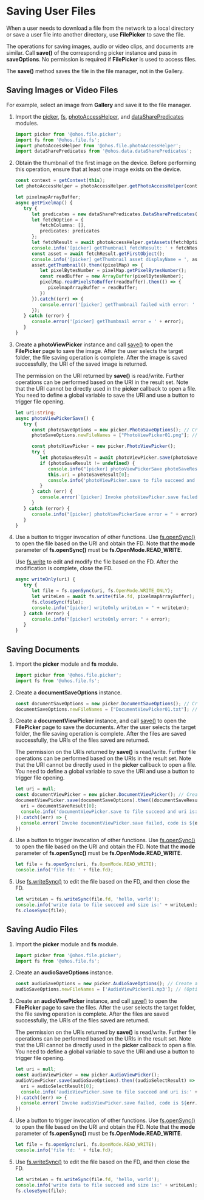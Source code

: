 # Saving User Files

When a user needs to download a file from the network to a local directory or save a user file into another directory, use **FilePicker** to save the file.

The operations for saving images, audio or video clips, and documents are similar. Call **save()** of the corresponding picker instance and pass in **saveOptions**. No permission is required if **FilePicker** is used to access files.

The **save()** method saves the file in the file manager, not in the Gallery.


## Saving Images or Video Files

For example, select an image from **Gallery** and save it to the file manager.

1. Import the [picker](../reference/apis/js-apis-file-picker.md), [fs](../reference/apis/js-apis-file-fs.md), [photoAccessHelper](../reference/apis/js-apis-photoAccessHelper.md), and [dataSharePredicates](../reference/apis/js-apis-data-dataSharePredicates.md) modules.

   ```ts
   import picker from '@ohos.file.picker';
   import fs from '@ohos.file.fs';
   import photoAccessHelper from '@ohos.file.photoAccessHelper';
   import dataSharePredicates from '@ohos.data.dataSharePredicates';
   ```

2. Obtain the thumbnail of the first image on the device. Before performing this operation, ensure that at least one image exists on the device.

   ```ts
   const context = getContext(this);
   let photoAccessHelper = photoAccessHelper.getPhotoAccessHelper(context);

   let pixelmapArrayBuffer;
   async getPixelmap() {
      try {
         let predicates = new dataSharePredicates.DataSharePredicates();
         let fetchOption = {
            fetchColumns: [],
            predicates: predicates
         };
         let fetchResult = await photoAccessHelper.getAssets(fetchOption);
         console.info('[picker] getThumbnail fetchResult: ' + fetchResult);
         const asset = await fetchResult.getFirstObject();
         console.info('[picker] getThumbnail asset displayName = ', asset.displayName);
         asset.getThumbnail().then((pixelMap) => {
            let pixelBytesNumber = pixelMap.getPixelBytesNumber();
            const readBuffer = new ArrayBuffer(pixelBytesNumber);
            pixelMap.readPixelsToBuffer(readBuffer).then(() => {
               pixelmapArrayBuffer = readBuffer;
            })
         }).catch((err) => {
            console.error('[picker] getThumbnail failed with error: ' + err);
         });
      } catch (error) {
         console.error('[picker] getThumbnail error = ' + error);
      }
   }
   ```

3. Create a **photoViewPicker** instance and call [save()](../reference/apis/js-apis-file-picker.md#save) to open the **FilePicker** page to save the image. After the user selects the target folder, the file saving operation is complete. After the image is saved successfully, the URI of the saved image is returned.
   
   The permission on the URI returned by **save()** is read/write. Further operations can be performed based on the URI in the result set. Note that the URI cannot be directly used in the **picker** callback to open a file. You need to define a global variable to save the URI and use a button to trigger file opening.

   ```ts  
   let uri:string;
   async photoViewPickerSave() {
      try {
         const photoSaveOptions = new picker.PhotoSaveOptions(); // Create a photoSaveOptions instance.
         photoSaveOptions.newFileNames = ["PhotoViewPicker01.png"]; // (Optional) Name of the file to be saved. The file name in the square brackets can be customized and must be unique. If the file name already exists on the device, change the file name. Otherwise, an error will be returned.

         const photoViewPicker = new picker.PhotoViewPicker();
         try {
            let photoSaveResult = await photoViewPicker.save(photoSaveOptions);
            if (photoSaveResult != undefined) {
               console.info("[picker] photoViewPickerSave photoSaveResult = " + JSON.stringify(photoSaveResult));
               this.uri = photoSaveResult[0];
               console.info('photoViewPicker.save to file succeed and uri is:' + photoSaveResult[0]);
            }
         } catch (err) {
            console.error(`[picker] Invoke photoViewPicker.save failed, code is ${err.code}, message is ${err.message}`);
         }
      } catch (error) {
         console.info("[picker] photoViewPickerSave error = " + error);
      }
   }
   ```

4. Use a button to trigger invocation of other functions. Use [fs.openSync()](../reference/apis/js-apis-file-fs.md#fsopensync) to open the file based on the URI and obtain the FD. Note that the **mode** parameter of **fs.openSync()** must be **fs.OpenMode.READ_WRITE**.

   Use [fs.write](../reference/apis/js-apis-file-fs.md#fswrite) to edit and modify the file based on the FD. After the modification is complete, close the FD.

   ```ts
   async writeOnly(uri) {
      try {
         let file = fs.openSync(uri, fs.OpenMode.WRITE_ONLY);
         let writeLen = await fs.write(file.fd, pixelmapArrayBuffer);
         fs.closeSync(file);
         console.info("[picker] writeOnly writeLen = " + writeLen);
      } catch (error) {
         console.info("[picker] writeOnly error: " + error);
      }
   }
   ```

## Saving Documents

1. Import the **picker** module and **fs** module.

   ```ts
   import picker from '@ohos.file.picker';
   import fs from '@ohos.file.fs';
   ```

2. Create a **documentSaveOptions** instance.

   ```ts
   const documentSaveOptions = new picker.DocumentSaveOptions(); // Create a documentSaveOptions instance.
   documentSaveOptions.newFileNames = ["DocumentViewPicker01.txt"]; // (Optional) Set the names of the documents to save.
   ```

3. Create a **documentViewPicker** instance, and call [save()](../reference/apis/js-apis-file-picker.md#save-3) to open the **FilePicker** page to save the documents. After the user selects the target folder, the file saving operation is complete. After the files are saved successfully, the URIs of the files saved are returned.
   
   The permission on the URIs returned by **save()** is read/write. Further file operations can be performed based on the URIs in the result set. Note that the URI cannot be directly used in the **picker** callback to open a file. You need to define a global variable to save the URI and use a button to trigger file opening.

   ```ts
   let uri = null;
   const documentViewPicker = new picker.DocumentViewPicker(); // Create a documentViewPicker instance.
   documentViewPicker.save(documentSaveOptions).then((documentSaveResult) => {
     uri = documentSaveResult[0];
     console.info('documentViewPicker.save to file succeed and uri is:' + uri);
   }).catch((err) => {
     console.error(`Invoke documentViewPicker.save failed, code is ${err.code}, message is ${err.message}`);
   })
   ```

4. Use a button to trigger invocation of other functions. Use [fs.openSync()](../reference/apis/js-apis-file-fs.md#fsopensync) to open the file based on the URI and obtain the FD. Note that the **mode** parameter of **fs.openSync()** must be **fs.OpenMode.READ_WRITE**.

   ```ts
   let file = fs.openSync(uri, fs.OpenMode.READ_WRITE);
   console.info('file fd: ' + file.fd);
   ```

5. Use [fs.writeSync()](../reference/apis/js-apis-file-fs.md#writesync) to edit the file based on the FD, and then close the FD.

   ```ts
   let writeLen = fs.writeSync(file.fd, 'hello, world');
   console.info('write data to file succeed and size is:' + writeLen);
   fs.closeSync(file);
   ```

## Saving Audio Files

1. Import the **picker** module and **fs** module.

   ```ts
   import picker from '@ohos.file.picker';
   import fs from '@ohos.file.fs';
   ```

2. Create an **audioSaveOptions** instance.

   ```ts
   const audioSaveOptions = new picker.AudioSaveOptions(); // Create an audioSaveOptions instance.
   audioSaveOptions.newFileNames = ['AudioViewPicker01.mp3']; // (Optional) Set the names of the files to save.
   ```

3. Create an **audioViewPicker** instance, and call [save()](../reference/apis/js-apis-file-picker.md#save-6) to open the **FilePicker** page to save the files. After the user selects the target folder, the file saving operation is complete. After the files are saved successfully, the URIs of the files saved are returned.
   
   The permission on the URIs returned by **save()** is read/write. Further file operations can be performed based on the URIs in the result set. Note that the URI cannot be directly used in the **picker** callback to open a file. You need to define a global variable to save the URI and use a button to trigger file opening.
   
   ```ts
   let uri = null;
   const audioViewPicker = new picker.AudioViewPicker();
   audioViewPicker.save(audioSaveOptions).then((audioSelectResult) => {
     uri = audioSelectResult[0];
     console.info('audioViewPicker.save to file succeed and uri is:' + uri);
   }).catch((err) => {
     console.error(`Invoke audioViewPicker.save failed, code is ${err.code}, message is ${err.message}`);
   })
   ```

4. Use a button to trigger invocation of other functions. Use [fs.openSync()](../reference/apis/js-apis-file-fs.md#fsopensync) to open the file based on the URI and obtain the FD. Note that the **mode** parameter of **fs.openSync()** must be **fs.OpenMode.READ_WRITE**.

   ```ts
   let file = fs.openSync(uri, fs.OpenMode.READ_WRITE);
   console.info('file fd: ' + file.fd);
   ```

5. Use [fs.writeSync()](../reference/apis/js-apis-file-fs.md#writesync) to edit the file based on the FD, and then close the FD.

   ```ts
   let writeLen = fs.writeSync(file.fd, 'hello, world');
   console.info('write data to file succeed and size is:' + writeLen);
   fs.closeSync(file);
   ```
   

